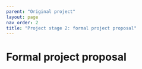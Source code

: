 ```yaml
---
parent: "Original project"
layout: page
nav_order: 2
title: "Project stage 2: formal project proposal"
---
```



# Formal project proposal